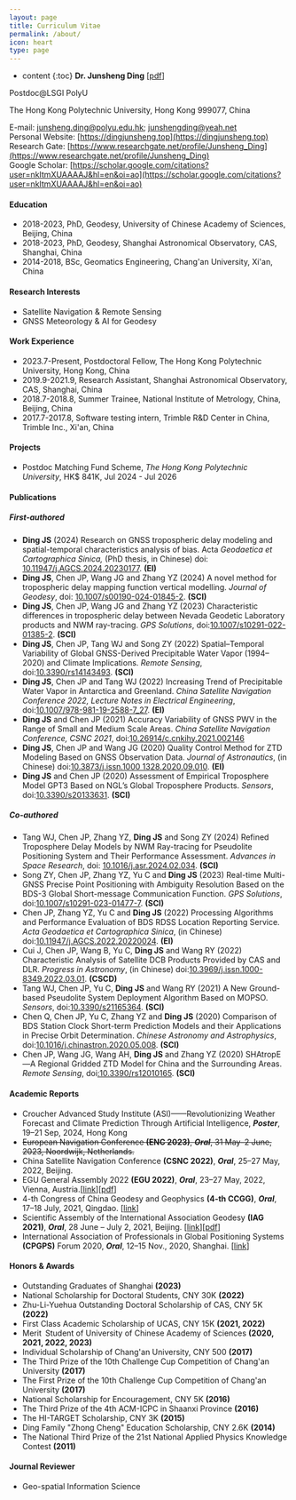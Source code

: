 ```yaml
---
layout: page
title: Curriculum Vitae
permalink: /about/
icon: heart
type: page
---
```

* content
{:toc}
**Dr. Junsheng Ding** [[pdf](https://github.com/Sardingfish/Sardingfish.github.io/blob/master/page/CV_DingJS.pdf)]

Postdoc@LSGI PolyU

The Hong Kong Polytechnic University, Hong Kong 999077, China

E-mail: junsheng.ding@polyu.edu.hk; junshengding@yeah.net  
Personal Website: [https://dingjunsheng.top](https://dingjunsheng.top)  
Research Gate: [https://www.researchgate.net/profile/Junsheng_Ding](https://www.researchgate.net/profile/Junsheng_Ding)  
Google Scholar: [https://scholar.google.com/citations?user=nkItmXUAAAAJ&hl=en&oi=ao](https://scholar.google.com/citations?user=nkItmXUAAAAJ&hl=en&oi=ao)

#### **Education**
- 2018-2023, PhD, Geodesy, University of Chinese Academy of Sciences, Beijing, China
- 2018-2023, PhD, Geodesy, Shanghai Astronomical Observatory, CAS, Shanghai, China
- 2014-2018, BSc, Geomatics Engineering, Chang'an University, Xi'an, China

#### **Research Interests**
- Satellite Navigation & Remote Sensing
- GNSS Meteorology & AI for Geodesy

#### **Work Experience**
- 2023.7-Present, Postdoctoral Fellow, The Hong Kong Polytechnic University, Hong Kong, China
- 2019.9-2021.9, Research Assistant, Shanghai Astronomical Observatory, CAS, Shanghai, China
- 2018.7-2018.8, Summer Trainee, National Institute of Metrology, China, Beijing, China
- 2017.7-2017.8, Software testing intern, Trimble R&D Center in China, Trimble Inc., Xi'an, China

#### **Projects**

- Postdoc Matching Fund Scheme, *The Hong Kong Polytechnic University*, HK$ 841K, Jul 2024 - Jul 2026

#### **Publications**

##### **First-authored**

- **Ding JS** (2024) Research on GNSS tropospheric delay modeling and spatial-temporal characteristics analysis of bias. Acta *Geodaetica et Cartographica Sinica,* (PhD thesis, in Chinese) doi: [10.11947/j.AGCS.2024.20230177](https://doi.org/10.11947/j.AGCS.2024.20230177). **(EI)**
- **Ding JS**, Chen JP, Wang JG and Zhang YZ (2024) A novel method for tropospheric delay mapping function vertical modelling. *Journal of Geodesy*, doi: [10.1007/s00190-024-01845-2](https://doi.org/10.1007/s00190-024-01845-2). **(SCI)**
- **Ding JS**, Chen JP, Wang JG and Zhang YZ (2023) Characteristic differences in tropospheric delay between Nevada Geodetic Laboratory products and NWM ray-tracing. *GPS Solutions*, doi:[10.1007/s10291-022-01385-2](https://link.springer.com/article/10.1007/s10291-022-01385-2). **(SCI)**
- **Ding JS**, Chen JP, Tang WJ and Song ZY (2022) Spatial–Temporal Variability of Global GNSS-Derived Precipitable Water Vapor (1994–2020) and Climate Implications. *Remote Sensing*, doi:[10.3390/rs14143493](https://www.mdpi.com/2072-4292/14/14/3493/htm). **(SCI)**
- **Ding JS**, Chen JP and Tang WJ (2022) Increasing Trend of Precipitable Water Vapor in Antarctica and Greenland. *China Satellite Navigation Conference 2022, Lecture Notes in Electrical Engineering*, doi:[10.1007/978-981-19-2588-7_27](http://dx.doi.org/10.1007/978-981-19-2588-7_27). **(EI)**
- **Ding JS** and Chen JP (2021) Accuracy Variability of GNSS PWV in the Range of Small and Medium Scale Areas. *China Satellite Navigation Conference, CSNC 2021*, doi:[10.26914/c.cnkihy.2021.002146](https://kns.cnki.net/kcms/detail/detail.aspx?dbcode=CPFD&dbname=CPFDTEMP&filename=WXDH202105001003&v=dT%25mmd2Fa%25mmd2F9hFJSEf0ab7zHb6xI4R4joiAEOerCFtZOWXnGwmaTEorOUXeytcIdnrw2Kuh68fC%25mmd2BcNcmc%3d)
- **Ding JS**, Chen JP and Wang JG (2020) Quality Control Method for ZTD Modeling Based on GNSS Observation Data. *Journal of Astronautics*, (in Chinese) doi:[10.3873/j.issn.1000 1328.2020.09.010](http://www.yhxb.org.cn/CN/10.3873/j.issn.1000-1328.2020.09.010). **(EI)**
- **Ding JS** and Chen JP (2020) Assessment of Empirical Troposphere Model GPT3 Based on NGL’s Global Troposphere Products. *Sensors*, doi:[10.3390/s20133631](https://www.mdpi.com/1424-8220/20/13/3631). **(SCI)**

##### **Co-authored**

- Tang WJ, Chen JP, Zhang YZ, **Ding JS** and Song ZY (2024) Refined Troposphere Delay Models by NWM Ray-tracing for Pseudolite Positioning System and Their Performance Assessment. *Advances in Space Research*, doi: [10.1016/j.asr.2024.02.034](https://doi.org/10.1016/j.asr.2024.02.034). **(SCI)**
- Song ZY, Chen JP, Zhang YZ, Yu C and **Ding JS** (2023) Real-time Multi-GNSS Precise Point Positioning with Ambiguity Resolution Based on the BDS-3 Global Short-message Communication Function. *GPS Solutions*,  doi:[10.1007/s10291-023-01477-7](https://link.springer.com/article/10.1007/s10291-023-01477-7).  **(SCI)**
- Chen JP, Zhang YZ, Yu C and **Ding JS** (2022) Processing Algorithms and Performance Evaluation of BDS RDSS Location Reporting Service. *Acta Geodaetica et Cartographica Sinica*, (in Chinese) doi:[10.11947/j.AGCS.2022.20220024](http://xb.sinomaps.com/CN/10.11947/j.AGCS.2022.20220024). **(EI)**
- Cui J, Chen JP, Wang B, Yu C, **Ding JS** and Wang RY (2022) Characteristic Analysis of Satellite DCB Products Provided
  by CAS and DLR. *Progress in Astronomy*, (in Chinese) doi:[10.3969/j.issn.1000-8349.2022.03.01](http://center.shao.ac.cn/twxjz/abstract/2022/20220308.pdf). **(CSCD)**
- Tang WJ, Chen JP, Yu C, **Ding JS** and Wang RY (2021) A New Ground-based Pseudolite System Deployment Algorithm Based on MOPSO. *Sensors*, doi:[10.3390/s21165364](https://www.mdpi.com/1424-8220/21/16/5364). **(SCI)**
- Chen Q, Chen JP, Yu C, Zhang YZ and **Ding JS** (2020) Comparison of BDS Station Clock Short-term Prediction Models and their Applications in Precise Orbit Determination. *Chinese Astronomy and Astrophysics*, doi:[10.1016/j.chinastron.2020.05.008](https://www.sciencedirect.com/science/article/pii/S0275106220300357). **(SCI)**
- Chen JP, Wang JG, Wang AH, **Ding JS** and Zhang YZ (2020) SHAtropE—A Regional Gridded ZTD Model for China and the Surrounding Areas. *Remote Sensing*, doi[:10.3390/rs12010165](https://www.mdpi.com/2072-4292/12/1/165). **(SCI)**

#### **Academic Reports**

<!-- - **Ding JS**, Chen JP, Wang JG and Zhang YZ (2023) _Characteristic differences in tropospheric delay between NGL products and NWM ray-tracing, Speaker,_ **European Navigation Conference (ENC 2023)**, Session S02–Position determination, held on 31 May–2 June, 2023 in Noordwijk, Netherlands.

- **Ding JS**, Chen JP and Tang WJ (2022) _Increasing Trend of Precipitable Water Vapor in Antarctica and Greenland, Speaker,_ **China Satellite Navigation Conference (CSNC 2022)**, Session S01–Industry Applications of Satellite Navigation, held on 25–27 May, 2022 in Beijing, China.
- **Ding JS**, Chen JP and Tang WJ (2022) *Increasing Trend of Precipitable Water Vapor in Antarctica and Greenland, Speaker,* **EGU General Assembly 2022**, Session G5.2 – Atmospheric and Environmental Monitoring with Space-Geodetic Techniques and Contributions to Extreme Weather Studies, held on 23–27 May, 2022 in Vienna, Austria.[[link](https://meetingorganizer.copernicus.org/EGU22/session/42843#Presentations)][[pdf](https://www.researchgate.net/publication/367041037_Increasing_trend_of_Precipitable_Water_Vapor_in_Antarctica_and_Greenland)]
- **Ding JS** and Chen JP (2021) *Global GNSS PWV Accuracy Assessment and Spatio-temporal Characteristics Analysis (1994-2020), Speaker,* **4-th  Congress of China Geodesy and Geophysics (4-th CCGG)**, CNC-IAMAS, M01: Atmospheric Sounding and Remote Sensing, held on July 17-18, 2021 in Qingdao, China. [[link](http://ddl.escience.cn/f/VWbR)]
- **Ding JS** and Chen JP (2021) *Long-period Accuracy Evaluation and Spatial-temporal Characterization Analysis of Global GNSS-derived PWV, Speaker,* **Scientific Assembly of the International Association Geodesy (IAG2021)**, Session 5.5: Assimilation of Geodetic Observations in the Modelling of the Atmosphere, Cryosphere and Hydrosphere (Joint ICCC),  held on June 28 - July 2, 2021 in Beijing, China. [[link](https://www.iag2021.com/en/web/program/1646)][[pdf](https://www.researchgate.net/publication/367041555_Long-period_Accuracy_Evaluation_and_Spatial-_temporal_Characterization_Analysis_of_Global_GNSS-derived_PWV)]
- **Ding JS** and Chen JP (2020) *Assessment of Empirical Troposphere Model GPT3 Based on NGL’s Global Troposphere Products, Speaker,* **International Association of Professionals in Global Positioning Systems (CPGPS) Forum 2020**, Session 5: System and Design of Navigation Signal, held on Nov. 12-15 2020 in Shanghai, China. [[link](http://202.127.29.4/shao_gnss_ac/cpgps2020/program_online.html)] -->

- Croucher Advanced Study Institute (ASI)——Revolutionizing Weather Forecast and Climate Prediction Through Artificial Intelligence, ***Poster***, 19–21 Sep, 2024, Hong Kong
- ~~European Navigation Conference **(ENC 2023)**, ***Oral***, 31 May–2 June, 2023, Noordwijk, Netherlands.~~
- China Satellite Navigation Conference **(CSNC 2022)**, ***Oral***, 25–27 May, 2022, Beijing.
- EGU General Assembly 2022 **(EGU 2022)**, ***Oral***, 23–27 May, 2022, Vienna, Austria.[[link](https://meetingorganizer.copernicus.org/EGU22/session/42843#Presentations)][[pdf](https://www.researchgate.net/publication/367041037_Increasing_trend_of_Precipitable_Water_Vapor_in_Antarctica_and_Greenland)]
- 4-th  Congress of China Geodesy and Geophysics **(4-th CCGG)**, ***Oral***, 17–18 July, 2021, Qingdao. [[link](http://ddl.escience.cn/f/VWbR)]
- Scientific Assembly of the International Association Geodesy **(IAG 2021)**, ***Oral***, 28 June – July 2, 2021, Beijing. [[link](https://www.iag2021.com/en/web/program/1646)][[pdf](https://www.researchgate.net/publication/367041555_Long-period_Accuracy_Evaluation_and_Spatial-_temporal_Characterization_Analysis_of_Global_GNSS-derived_PWV)]
- International Association of Professionals in Global Positioning Systems **(CPGPS)** Forum 2020, ***Oral***, 12–15 Nov., 2020, Shanghai. [[link](http://202.127.29.4/shao_gnss_ac/cpgps2020/program_online.html)]

#### **Honors & Awards**

- Outstanding Graduates of Shanghai **(2023)**
- National Scholarship for Doctoral Students, CNY 30K **(2022)**
- Zhu-Li-Yuehua Outstanding Doctoral Scholarship of CAS, CNY 5K **(2022)**
- First Class Academic Scholarship of UCAS, CNY 15K **(2021, 2022)**
- Merit Student of University of Chinese Academy of Sciences **(2020, 2021, 2022, 2023)**
- Individual Scholarship of Chang'an University, CNY 500 **(2017)**
- The Third Prize of the 10th Challenge Cup  Competition of Chang'an University **(2017)**
- The First Prize of the 10th Challenge Cup  Competition of Chang'an University **(2017)**
- National Scholarship for Encouragement, CNY 5K **(2016)**
- The Third Prize of the 4th ACM-ICPC in Shaanxi Province **(2016)**
- The HI-TARGET Scholarship, CNY 3K **(2015)**
- Ding Family "Zhong Cheng" Education Scholarship, CNY 2.6K **(2014)**
- The National Third Prize of the 21st National Applied Physics Knowledge Contest **(2011)**

#### **Journal  Reviewer**
- Geo-spatial Information Science
